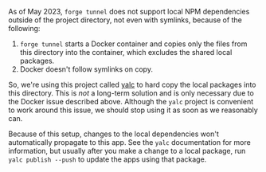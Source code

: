 As of May 2023, `forge tunnel` does not support local NPM dependencies outside of the project directory, not even with symlinks, because of the following:

1. `forge tunnel` starts a Docker container and copies only the files from this directory into the container, which excludes the shared local packages.
2. Docker doesn't follow symlinks on copy.

So, we're using this project called [yalc](https://github.com/wclr/yalc) to hard copy the local packages into this directory. This is _not_ a long-term solution and is only necessary due to the Docker issue described above. Although the `yalc` project is convenient to work around this issue, we should stop using it as soon as we reasonably can.

Because of this setup, changes to the local dependencies won't automatically propagate to this app. See the `yalc` documentation for more information, but usually after you make a change to a local package, run `yalc publish --push` to update the apps using that package.